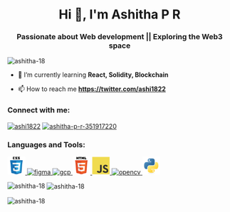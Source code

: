 <h1 align="center">Hi 👋, I'm Ashitha P R</h1>
<h3 align="center">Passionate about Web development || Exploring the Web3 space</h3>

<p align="left"> <img src="https://komarev.com/ghpvc/?username=ashitha-18&label=Profile%20views&color=0e75b6&style=flat" alt="ashitha-18" /> </p>

- 🌱 I’m currently learning **React, Solidity, Blockchain**

- 📫 How to reach me **https://twitter.com/ashi1822**

<h3 align="left">Connect with me:</h3>
<p align="left">
<a href="https://twitter.com/ashi1822" target="blank"><img align="center" src="https://raw.githubusercontent.com/rahuldkjain/github-profile-readme-generator/master/src/images/icons/Social/twitter.svg" alt="ashi1822" height="30" width="40" /></a>
<a href="https://linkedin.com/in/ashitha-p-r-351917220" target="blank"><img align="center" src="https://raw.githubusercontent.com/rahuldkjain/github-profile-readme-generator/master/src/images/icons/Social/linked-in-alt.svg" alt="ashitha-p-r-351917220" height="30" width="40" /></a>
</p>

<h3 align="left">Languages and Tools:</h3>
<p align="left"> <a href="https://www.w3schools.com/css/" target="_blank" rel="noreferrer"> <img src="https://raw.githubusercontent.com/devicons/devicon/master/icons/css3/css3-original-wordmark.svg" alt="css3" width="40" height="40"/> </a> <a href="https://www.figma.com/" target="_blank" rel="noreferrer"> <img src="https://www.vectorlogo.zone/logos/figma/figma-icon.svg" alt="figma" width="40" height="40"/> </a> <a href="https://cloud.google.com" target="_blank" rel="noreferrer"> <img src="https://www.vectorlogo.zone/logos/google_cloud/google_cloud-icon.svg" alt="gcp" width="40" height="40"/> </a> <a href="https://www.w3.org/html/" target="_blank" rel="noreferrer"> <img src="https://raw.githubusercontent.com/devicons/devicon/master/icons/html5/html5-original-wordmark.svg" alt="html5" width="40" height="40"/> </a> <a href="https://developer.mozilla.org/en-US/docs/Web/JavaScript" target="_blank" rel="noreferrer"> <img src="https://raw.githubusercontent.com/devicons/devicon/master/icons/javascript/javascript-original.svg" alt="javascript" width="40" height="40"/> </a> <a href="https://opencv.org/" target="_blank" rel="noreferrer"> <img src="https://www.vectorlogo.zone/logos/opencv/opencv-icon.svg" alt="opencv" width="40" height="40"/> </a> <a href="https://www.python.org" target="_blank" rel="noreferrer"> <img src="https://raw.githubusercontent.com/devicons/devicon/master/icons/python/python-original.svg" alt="python" width="40" height="40"/> </a> </p>

<p><img align="left" src="https://github-readme-stats.vercel.app/api/top-langs?username=ashitha-18&show_icons=true&locale=en&layout=compact" alt="ashitha-18" /></p>

<p>&nbsp;<img align="center" src="https://github-readme-stats.vercel.app/api?username=ashitha-18&show_icons=true&locale=en" alt="ashitha-18" /></p>

<p><img align="center" src="https://github-readme-streak-stats.herokuapp.com/?user=ashitha-18&" alt="ashitha-18" /></p>
